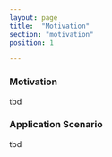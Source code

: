 ```yaml
---
layout: page
title:  "Motivation"
section: "motivation"
position: 1

---
```


### Motivation

tbd

### Application Scenario

tbd
